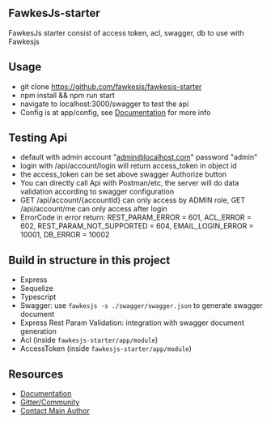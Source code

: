 ## FawkesJs-starter
FawkesJs starter consist of access token, acl, swagger, db to use with Fawkesjs

## Usage
- git clone https://github.com/fawkesjs/fawkesjs-starter
- npm install && npm run start
- navigate to localhost:3000/swagger to test the api
- Config is at app/config, see [Documentation](https://github.com/fawkesjs/fawkesjs/tree/master/doc) for more info

## Testing Api
- default with admin account "admin@localhost.com" password "admin"
- login with /api/account/login will return access_token in object id
- the access_token can be set above swagger Authorize button
- You can directly call Api with Postman/etc, the server will do data validation according to swagger configuration
- GET /api/account/{accountId} can only access by ADMIN role, GET /api/account/me can only access after login
- ErrorCode in error return: REST_PARAM_ERROR = 601, ACL_ERROR = 602, REST_PARAM_NOT_SUPPORTED = 604, EMAIL_LOGIN_ERROR = 10001, DB_ERROR = 10002

## Build in structure in this project
- Express
- Sequelize
- Typescript
- Swagger: use `fawkesjs -s ./swagger/swagger.json` to generate swagger document
- Express Rest Param Validation: integration with swagger document generation
- Acl (inside `fawkesjs-starter/app/module`)
- AccessToken (inside `fawkesjs-starter/app/module`)

## Resources
- [Documentation](https://github.com/fawkesjs/fawkesjs/tree/master/doc)
- [Gitter/Community](https://gitter.im/fawkesjs)
- [Contact Main Author](https://gitter.im/nghenglim)
